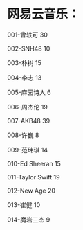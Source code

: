 # 网易云音乐：

001-曾轶可 30

002-SNH48 10

003-朴树 15

004-李志 13

005-麻园诗人 6

006-周杰伦 19

007-AKB48 39

008-许巍 8

009-范玮琪 14

010-Ed Sheeran 15

011-Taylor Swift 19

012-New Age 20

013-崔健 10

014-魔岩三杰 9
